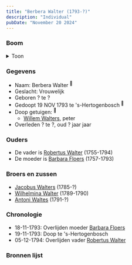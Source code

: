 ```yaml
---
title: "Berbera Walter (1793-?)"
description: "Individual"
pubDate: "November 20 2024"
---
```


### Boom
<details><summary>Toon</summary>

![test](https://www.plantuml.com/plantuml/svg/ZP9FQy904CNl-oa6FVGa92GnAi6_JQ27jYAbfIVP95CDRdPbTuE8-DqxnbIbXzRRClFcxU_DxjXOhcrL2cOsXTnopKj8URPPQLN9VAQ4qc0rbuPQA2rR5pb2LkXCuFcCvTRkeSGoHMtE9MDHexBxBR8RrqnmO-30062gT8xwRLra6ud6H5792paSWiUEZ3t0lBxAiFD4Qw78sbO6FhWWvnPm0q-Eu_eEG3lsaY2PaktXgq2H7o4Qf3pTBrDbhS3147nudYp03OC0HZSYiwc4M7APBpEjZ4aLWP0wWCTuHkg-J-hZ3y6KwvGoG28KXRm210IGJ6Clzlu0S64ohm72Um3S7hoylfy8l5k2QB33F2_awYJfKgHFalJy6YLn7CVlGriKgxNTen1gHpX7rkoeqsaKh66-5ff9AfnQtP1T0gEcdVFV6--6S7chEuBtRwFyctnKvsLZb3bznsy0)
</details>

### Gegevens
- Naam: Berbera Walter <sup><a href="../s00283/" style="text-decoration:none" title="Doop Berbera Walters 19-11-1793">:link:</a></sup>
- Geslacht: Vrouwelijk
- Geboren ? te ? 
- Gedoopt 19 NOV 1793 te 's-Hertogenbosch <sup><a href="../s00283/" style="text-decoration:none" title="Doop Berbera Walters 19-11-1793">:link:</a></sup>
- Doop getuigen: <sup><a href="../s00283/" style="text-decoration:none" title="Doop Berbera Walters 19-11-1793">:link:</a></sup>
  - [Willem Walters](../i00120/), peter
- Overleden ? te ?, oud ? jaar jaar 

### Ouders
- De vader is [Robertus Walter](../i00140/) (1755-1794)
- De moeder is [Barbara Floers](../i00145/) (1757-1793)

### Broers en zussen
- [Jacobus Walters](../i00164/) (1785-?)
- [Wilhelmina Walter](../i00165/) (1789-1790)
- [Antoni Waltes](../i00166/) (1791-?)

### Chronologie
- 18-11-1793: Overlijden moeder [Barbara Floers](../i00145/)
- 19-11-1793: Doop te 's-Hertogenbosch
- 05-12-1794: Overlijden vader [Robertus Walter](../i00140/)

### Bronnen lijst